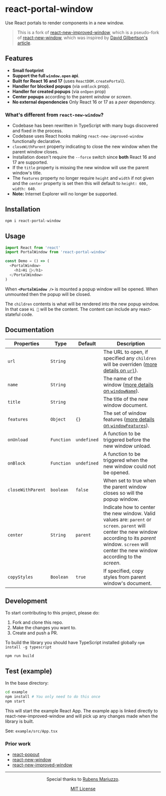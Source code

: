 # react-portal-window

Use React portals to render components in a new window.

> This is a fork of [react-new-improved-window](https://github.com/RyanNerd/react-new-improved-window), which is a pseudo-fork of [react-new-window](https://github.com/rmariuzzo/react-new-window), which was inspired by [David Gilbertson's article](https://hackernoon.com/using-a-react-16-portal-to-do-something-cool-2a2d627b0202).

## Features

- **Small footprint**
- **Support the full `window.open` api**.
- **Built for React 16 and 17** (uses `ReactDOM.createPortal`).
- **Handler for blocked popups** (via `onBlock` prop).
- **Handler for created popups** (via `onOpen` prop)
- **Center popups** according to the parent _window_ or _screen_.
- **No external dependencies** Only React 16 or 17 as a _peer_ dependency.

### What's different from `react-new-window`?

- Codebase has been rewritten in TypeScript with many bugs discovered and fixed in the process.
- Codebase uses React hooks making `react-new-improved-window` functionally declarative.
- `closeWithParent` property indicating to close the new window when the parent window closes.
- Installation doesn't require the `--force` switch since **both** React 16 and 17 are supported.
- If the `title` property is missing the new window will use the parent window's title.
- The `features` property no longer require `height` and `width` if not given and the `center`
  property is set then this will default to `height: 600, width: 640`.
- **Note:** Internet Explorer will no longer be supported.

## Installation

```sh
npm i react-portal-window
```

## Usage

```js
import React from 'react'
import PortalWindow from 'react-portal-window'

const Demo = () => (
  <PortalWindow>
    <h1>Hi 👋</h1>
  </PortalWindow>
)
```

When **`<PortalWindow />`** is mounted a popup window will be opened. When unmounted then the popup will be closed.

The `children` contents is what will be rendered into the new popup window. In that case `Hi 👋` will be the content. The content can include any react-stateful code.

## Documentation

| Properties        | Type       | Default     | Description                                                                                                                                                                                                         |
| ----------------- | ---------- | ----------- | ------------------------------------------------------------------------------------------------------------------------------------------------------------------------------------------------------------------- |
| `url`             | `String`   | ` `         | The URL to open, if specified any `children` will be overriden ([more details on `url`](https://developer.mozilla.org/en-US/docs/Web/API/Window/open)).                                                             |
| `name`            | `String`   | ` `         | The name of the window ([more details on `windowName`](https://developer.mozilla.org/en-US/docs/Web/API/Window/open)).                                                                                              |
| `title`           | `String`   | ` `         | The title of the new window document.                                                                                                                                                                               |
| `features`        | `Object`   | `{}`        | The set of window features ([more details on `windowFeatures`](https://developer.mozilla.org/en-US/docs/Web/API/Window/open#Window_features)).                                                                      |
| `onUnload`        | `Function` | `undefined` | A function to be triggered before the new window unload.                                                                                                                                                            |
| `onBlock`         | `Function` | `undefined` | A function to be triggered when the new window could not be opened.                                                                                                                                                 |
| `closeWithParent` | `boolean`  | `false`     | When set to true when the parent window closes so will the popup window.                                                                                                                                            |
| `center`          | `String`   | `parent`    | Indicate how to center the new window. Valid values are: `parent` or `screen`. `parent` will center the new window according to its _parent_ window. `screen` will center the new window according to the _screen_. |
| `copyStyles`      | `Boolean`  | `true`      | If specified, copy styles from parent window's document.                                                                                                                                                            |

## Development

To start contributing to this project, please do:

1. Fork and clone this repo.
2. Make the changes you want to.
3. Create and push a PR.

To build the library you should have TypeScript installed globally `npm install -g typescript`

`npm run build`

## Test (example)

In the base directory:

```sh
cd example
npm install # You only need to do this once
npm start
```

This will start the example React App. The example app is linked directly to react-new-improved-window and will pick up
any changes made when the library is built.

See: `example/src/App.tsx`

### Prior work

- [react-popout](https://github.com/JakeGinnivan/react-popout)
- [react-new-window](https://github.com/rmariuzzo/react-new-window)
- [react-new-improved-window](https://github.com/RyanNerd/react-new-improved-window)

---

<div align=center>

Special thanks to [Rubens Mariuzzo](https://github.com/rmariuzzo).

[MIT License](https://github.com/RyanNerd/react-new-improved-window/blob/c7204b5f7fbff744996e7ff4fc527d157215f30b/LICENSE.md)

 </div>
